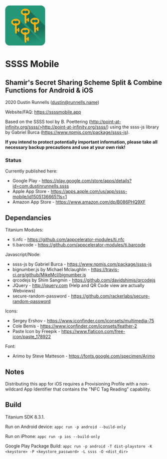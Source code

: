 ![SSSS Mobile Logo](https://raw.githubusercontent.com/drunnells/SSSS-Mobile/master/app/assets/android/appicon.png)

# SSSS Mobile
## Shamir's Secret Sharing Scheme Split & Combine Functions for Android & iOS

2020 Dustin Runnells (dustin@runnells.name)

Website/FAQ: https://ssssmobile.app

Based on the SSSS tool by B. Poettering (http://point-at-infinity.org/ssss/>http://point-at-infinity.org/ssss/) using the ssss-js
library by Gabriel Burca (https://www.npmjs.com/package/ssss-js).

__If you intend to protect potentially important information, please take all necessary backup precautions and use at your own risk!__

### Status
Currently published here:
* Google Play - https://play.google.com/store/apps/details?id=com.dustinrunnells.ssss
* Apple App Store - https://apps.apple.com/us/app/ssss-mobile/id1505136665?ls=1
* Amazon App Store - https://www.amazon.com/dp/B086PHQ9XF

## Dependancies
Titanium Modules:
  - ti.nfc - https://github.com/appcelerator-modules/ti.nfc
  - ti.barcode - https://github.com/appcelerator-modules/ti.barcode

Javascript/Node:
  - ssss-js by Gabriel Burca - https://www.npmjs.com/package/ssss-js
  - bignumber.js by Michael Mclaughlin - https://travis-ci.org/github/MikeMcl/bignumber.js
  - qrcodejs by Shim Sangmin - https://github.com/davidshimjs/qrcodejs
  - JQuery - http://jquery.com (Help and QR Code view are actually Webviews)
  - secure-random-password - https://github.com/rackerlabs/secure-random-password

Icons:
  - Sergey Ershov - https://www.iconfinder.com/iconsets/multimedia-75
  - Cole Bemis - https://www.iconfinder.com/iconsets/feather-2
  - Paste Icon by Freepik - https://www.flaticon.com/free-icon/paste_178922

Font:
  - Arimo by Steve Matteson - https://fonts.google.com/specimen/Arimo

## Notes
Distributing this app for iOS requires a Provisioning Profile with a non-wildcard App Identifier that contains the "NFC Tag Reading" capability.

## Build
Titanium SDK 8.3.1.

Run on Android device:
```appc run -p android --build-only```

Run on iPhone:
```appc run -p ios --build-only```

Google Play Package Build:
```appc run -p android -T dist-playstore -K <keystore> -P <keystore_password> -L ssss -O <dist_dir>```
